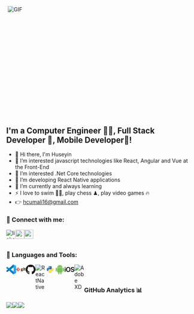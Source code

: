<img align="right" alt="GIF" src="https://github.com/abhisheknaiidu/abhisheknaiidu/blob/master/code.gif?raw=true" width="500" height="320" />

## I'm a Computer Engineer 👨‍🎓, Full Stack Developer 🚀, Mobile Developer📱!

- 👋 Hi there, I'm Huseyin
- 🔭 I’m interested javascript technologies like React, Angular and Vue at the Front-End
- 🔭 I’m interested .Net Core technologies
- 🔭 I’m developing React Native applications
- 🌱 I’m currently and always learning 
- ⚡ I love to swim 🏊‍♀️, play chess ♟, play video games 🔥
- 👉 [hcumali16@gmail.com][gmail]


### 📩 Connect with me:

[<img align="left" alt="linkedin | LinkedIn" width="24px" height="24" src="https://raw.githubusercontent.com/peterthehan/peterthehan/master/assets/linkedin.svg" />][linkedin]
[<img align="left" width="24" height="24" src="https://www.logo.wine/a/logo/Instagram/Instagram-Logo.wine.svg" />][instagram]
[<img align="left" width="24" height="24" src="https://www.logo.wine/a/logo/Gmail/Gmail-Logo.wine.svg" />][gmail]

<br /><br />

### 🔧 Languages and Tools:

[<img align="left" alt="Visual Studio Code" width="26px" src="https://raw.githubusercontent.com/github/explore/80688e429a7d4ef2fca1e82350fe8e3517d3494d/topics/visual-studio-code/visual-studio-code.png" />][vsCode]
[<img align="left" alt="Git" width="26px" src="https://raw.githubusercontent.com/github/explore/80688e429a7d4ef2fca1e82350fe8e3517d3494d/topics/git/git.png" />][git]
[<img align="left" alt="GitHub" width="26px" src="https://raw.githubusercontent.com/github/explore/78df643247d429f6cc873026c0622819ad797942/topics/github/github.png" />][github]
[<img align="left" alt="ReactNative" width="26px" src="https://camo.githubusercontent.com/91d7328cd0c09714a78f28a850218ce4e51532d562786e7b09e797f068affe61/68747470733a2f2f63646e2d696d616765732d312e6d656469756d2e636f6d2f6d61782f313230302f312a7562314467756841746b434c766855477556477236772e706e67" />][reactNative]
[<img align="left" alt="Python" width="26px" src="https://raw.githubusercontent.com/github/explore/cebd63002168a05a6a642f309227eefeccd92950/topics/python/python.png" />][python]
[<img align="left" alt="Android" width="26px" src="https://raw.githubusercontent.com/github/explore/80688e429a7d4ef2fca1e82350fe8e3517d3494d/topics/android/android.png" />][android]
[<img align="left" alt="Ios" width="26px" src="https://raw.githubusercontent.com/github/explore/cebd63002168a05a6a642f309227eefeccd92950/topics/ios/ios.png" />][ios]
[<img align="left" alt="Adobe XD" width="26px" src="https://upload.wikimedia.org/wikipedia/commons/thumb/c/c2/Adobe_XD_CC_icon.svg/1200px-Adobe_XD_CC_icon.svg.png" />][xd]

<br /><br />

### GitHub Analytics 📊
<img height="120em" align="left" src="https://camo.githubusercontent.com/91d7328cd0c09714a78f28a850218ce4e51532d562786e7b09e797f068affe61/68747470733a2f2f63646e2d696d616765732d312e6d656469756d2e636f6d2f6d61782f313230302f312a7562314467756841746b434c766855477556477236772e706e67" />
<img height="120em" align="left" src="https://www.mshowto.org/images/articles/2019/12/justmock__net_770.png" />
<img height="120em" align="left" src="https://upload.wikimedia.org/wikipedia/commons/thumb/9/99/Unofficial_JavaScript_logo_2.svg/2048px-Unofficial_JavaScript_logo_2.svg.png" />


<br />

[instagram]: https://www.instagram.com/hsyncumali
[linkedin]: https://www.linkedin.com/in/hcumali
[gmail]: mailto:hcumali16@gmail.com
[reactNative]: https://reactnative.dev/
[vsCode]: https://code.visualstudio.com/
[git]: https://git-scm.com/
[android]: https://www.android.com/
[github]: https://github.com/Hcumali
[python]: https://www.python.org/
[ios]: https://www.apple.com/ios/ios-14/
[xd]: https://www.adobe.com/products/xd.html
